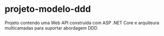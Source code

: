 # projeto-modelo-ddd
Projeto contendo uma Web API construída com ASP .NET Core e arquiteura multicamadas para suportar abordagem DDD

